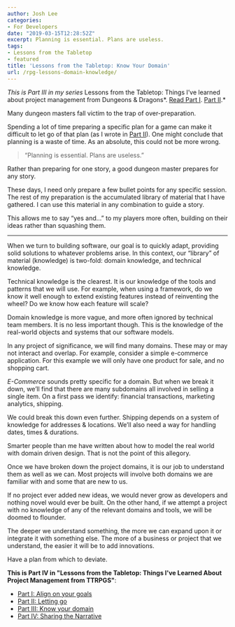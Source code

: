 ```yaml
---
author: Josh Lee
categories:
- For Developers
date: "2019-03-15T12:28:52Z"
excerpt: Planning is essential. Plans are useless.
tags:
- Lessons from the Tabletop
- featured
title: 'Lessons from the Tabletop: Know Your Domain'
url: /rpg-lessons-domain-knowledge/
---
```


 *This is Part III in my series* Lessons from the Tabletop: Things I’ve learned about project management from Dungeons &amp; Dragons*. [Read Part I](https://joshuamlee.com/project-management-rpg-lessons/). [Part II](https://joshuamlee.com/lessons-tabletop-letting-go/).*

Many dungeon masters fall victim to the trap of over-preparation.

Spending a lot of time preparing a specific plan for a game can make it difficult to let go of that plan (as I wrote in [Part II](https://joshuamlee.com/lessons-tabletop-letting-go/)). One might conclude that planning is a waste of time. As an absolute, this could not be more wrong.

> “Planning is essential. Plans are useless.”

Rather than preparing for one story, a good dungeon master prepares for any story.

These days, I need only prepare a few bullet points for any specific session. The rest of my preparation is the accumulated library of material that I have gathered. I can use this material in any combination to guide a story.

This allows me to say “yes and…” to my players more often, building on their ideas rather than squashing them.

- - - - - -

When we turn to building software, our goal is to quickly adapt, providing solid solutions to whatever problems arise. In this context, our “library” of material (knowledge) is two-fold: domain knowledge, and technical knowledge.

Technical knowledge is the clearest. It is our knowledge of the tools and patterns that we will use. For example, when using a framework, do we know it well enough to extend existing features instead of reinventing the wheel? Do we know how each feature will scale?

Domain knowledge is more vague, and more often ignored by technical team members. It is no less important though. This is the knowledge of the real-world objects and systems that our software models.

In any project of significance, we will find many domains. These may or may not interact and overlap. For example, consider a simple e-commerce application. For this example we will only have one product for sale, and no shopping cart.

*E-Commerce* sounds pretty specific for a domain. But when we break it down, we’ll find that there are many subdomains all involved in selling a single item. On a first pass we identify: financial transactions, marketing analytics, shipping.

We could break this down even further. Shipping depends on a system of knowledge for addresses &amp; locations. We’ll also need a way for handling dates, times &amp; durations.

Smarter people than me have written about how to model the real world with domain driven design. That is not the point of this allegory.

Once we have broken down the project domains, it is our job to understand them as well as we can. Most projects will involve both domains we are familiar with and some that are new to us.

If no project ever added new ideas, we would never grow as developers and nothing novel would ever be built. On the other hand, if we attempt a project with no knowledge of any of the relevant domains and tools, we will be doomed to flounder.

The deeper we understand something, the more we can expand upon it or integrate it with something else. The more of a business or project that we understand, the easier it will be to add innovations.

Have a plan from which to deviate.

**This is Part IV in "Lessons from the Tabletop: Things I've Learned About Project Management from TTRPGS"**:

 - [Part I: Align on your goals](https://joshuamlee.com/project-management-rpg-lessons/)  
 - [Part II: Letting go](https://joshuamlee.com/lessons-tabletop-letting-go/)  
 - [Part III: Know your domain](https://joshuamlee.com/rpg-lessons-domain-knowledge)
 - [Part IV: Sharing the Narrative](https://joshuamlee.com/sharing-the-narrative)
